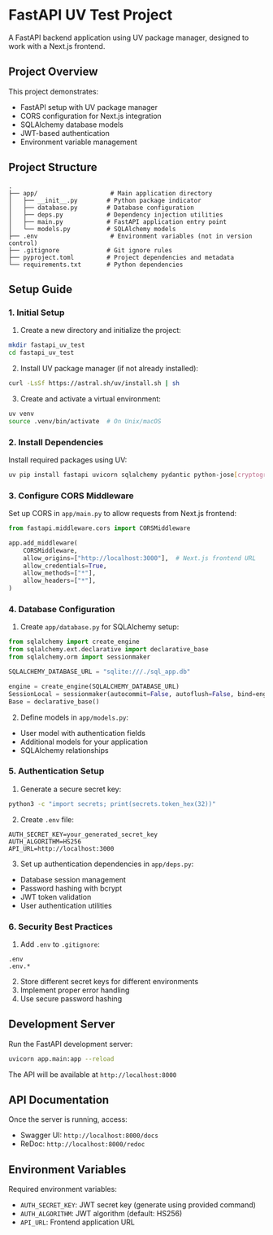# FastAPI UV Test Project

A FastAPI backend application using UV package manager, designed to work with a Next.js frontend.

## Project Overview

This project demonstrates:

- FastAPI setup with UV package manager
- CORS configuration for Next.js integration
- SQLAlchemy database models
- JWT-based authentication
- Environment variable management

## Project Structure

```
.
├── app/                    # Main application directory
│   ├── __init__.py        # Python package indicator
│   ├── database.py        # Database configuration
│   ├── deps.py            # Dependency injection utilities
│   ├── main.py            # FastAPI application entry point
│   └── models.py          # SQLAlchemy models
├── .env                    # Environment variables (not in version control)
├── .gitignore             # Git ignore rules
├── pyproject.toml         # Project dependencies and metadata
└── requirements.txt       # Python dependencies
```

## Setup Guide

### 1. Initial Setup

1. Create a new directory and initialize the project:

```bash
mkdir fastapi_uv_test
cd fastapi_uv_test
```

2. Install UV package manager (if not already installed):

```bash
curl -LsSf https://astral.sh/uv/install.sh | sh
```

3. Create and activate a virtual environment:

```bash
uv venv
source .venv/bin/activate  # On Unix/macOS
```

### 2. Install Dependencies

Install required packages using UV:

```bash
uv pip install fastapi uvicorn sqlalchemy pydantic python-jose[cryptography] passlib[bcrypt] python-multipart python-dotenv
```

### 3. Configure CORS Middleware

Set up CORS in `app/main.py` to allow requests from Next.js frontend:

```python
from fastapi.middleware.cors import CORSMiddleware

app.add_middleware(
    CORSMiddleware,
    allow_origins=["http://localhost:3000"],  # Next.js frontend URL
    allow_credentials=True,
    allow_methods=["*"],
    allow_headers=["*"],
)
```

### 4. Database Configuration

1. Create `app/database.py` for SQLAlchemy setup:

```python
from sqlalchemy import create_engine
from sqlalchemy.ext.declarative import declarative_base
from sqlalchemy.orm import sessionmaker

SQLALCHEMY_DATABASE_URL = "sqlite:///./sql_app.db"

engine = create_engine(SQLALCHEMY_DATABASE_URL)
SessionLocal = sessionmaker(autocommit=False, autoflush=False, bind=engine)
Base = declarative_base()
```

2. Define models in `app/models.py`:

- User model with authentication fields
- Additional models for your application
- SQLAlchemy relationships

### 5. Authentication Setup

1. Generate a secure secret key:

```bash
python3 -c "import secrets; print(secrets.token_hex(32))"
```

2. Create `.env` file:

```env
AUTH_SECRET_KEY=your_generated_secret_key
AUTH_ALGORITHM=HS256
API_URL=http://localhost:3000
```

3. Set up authentication dependencies in `app/deps.py`:

- Database session management
- Password hashing with bcrypt
- JWT token validation
- User authentication utilities

### 6. Security Best Practices

1. Add `.env` to `.gitignore`:

```gitignore
.env
.env.*
```

2. Store different secret keys for different environments
3. Implement proper error handling
4. Use secure password hashing

## Development Server

Run the FastAPI development server:

```bash
uvicorn app.main:app --reload
```

The API will be available at `http://localhost:8000`

## API Documentation

Once the server is running, access:

- Swagger UI: `http://localhost:8000/docs`
- ReDoc: `http://localhost:8000/redoc`

## Environment Variables

Required environment variables:

- `AUTH_SECRET_KEY`: JWT secret key (generate using provided command)
- `AUTH_ALGORITHM`: JWT algorithm (default: HS256)
- `API_URL`: Frontend application URL
